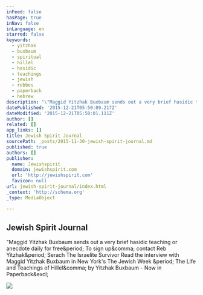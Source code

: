```yaml
---
inFeed: false
hasPage: true
inNav: false
inLanguage: en
starred: false
keywords:
  - yitzhak
  - buxbaum
  - spiritual
  - hillel
  - hasidic
  - teachings
  - jewish
  - rebbes
  - paperback
  - hebrew
description: "\"Maggid Yitzhak Buxbaum sends out a very brief hasidic teaching or anecdote daily for free. To sign up, contact Reb Yitzhak. Serach The Israelite Survivor Read the interview with Maggid Yitzhak Buxbaum in New York's The Jewish Week . The Life and Teachings of Hillel, by Yitzhak Buxbaum - Now in Paperback!"
datePublished: '2015-12-21T05:50:09.217Z'
dateModified: '2015-12-21T05:50:01.111Z'
author: []
related: []
app_links: []
title: Jewish Spirit Journal
sourcePath: _posts/2015-11-30-jewish-spirit-journal.md
published: true
authors: []
publisher:
  name: Jewishspirit
  domain: jewishspirit.com
  url: 'http://jewishspirit.com'
  favicon: null
url: jewish-spirit-journal/index.html
_context: 'http://schema.org'
_type: MediaObject

---
```

<article style=""><h1>Jewish Spirit Journal</h1><p>"Maggid Yitzhak Buxbaum sends out a very brief hasidic teaching or anecdote daily for free&amp;period; To sign up&amp;comma; contact Reb Yitzhak&amp;period; Serach The Israelite Survivor Read the interview with Maggid Yitzhak Buxbaum in New York's The Jewish Week &amp;period; The Life and Teachings of Hillel&amp;comma; by Yitzhak Buxbaum - Now in Paperback&amp;excl;</p><img src="http://jewishspirit.com/i/banner-maggid.jpg" /></article>